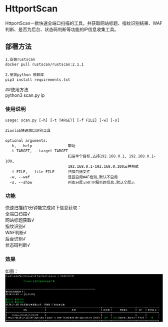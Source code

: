 # HttportScan  
HttportScan一款快速全端口扫描的工具，并获取网站标题、指纹识别结果、WAF判断、是否为后台、状态码判断等功能的IP信息收集工具。

## 部署方法
``` 
1.安装rustscan  
docker pull rustscan/rustscan:2.1.1  

2.安装python 依赖库  
pip3 install requirements.txt  
```

##使用方法  
python3 scan.py ip  

### 使用说明  
```
usage: scan.py [-h] [-t TARGET] [-f FILE] [-w] [-s]  

Zionlab快速端口识别工具  

optional arguments:  
  -h, --help                帮助  
  -t TARGET, --target TARGET  
                            扫描单个目标,支持192.168.0.1, 192.168.0.1-100,
                            192.168.0.1-192.168.0.100三种格式  
  -f FILE, --file FILE      扫描目标文件  
  -w, --waf                 是否启用WAF检测,默认不启用  
  -s, --show                列表只展示HTTP服务的信息,默认全展示 
``` 
 

### 功能  
快速扫描约1分钟能完成如下信息获取：  
全端口扫描√  
网站标题获取√  
指纹识别√  
WAF判断√  
后台识别√  
状态码判断√  

### 效果  
如图：  
![测试结果](static/1.png)